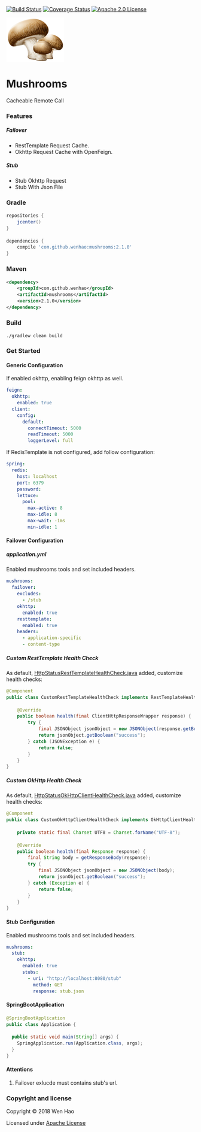[![Build Status](https://travis-ci.com/wenhao/mushrooms.svg?branch=master)](https://travis-ci.com/wenhao/mushrooms)
[![Coverage Status](https://coveralls.io/repos/github/wenhao/mushrooms/badge.svg?branch=master)](https://coveralls.io/github/wenhao/mushrooms?branch=master)
[![Apache 2.0 License](https://img.shields.io/badge/license-Apache%202-blue.svg)](https://www.apache.org/licenses/LICENSE-2.0.txt)

![Mushrooms][logo]

# Mushrooms

Cacheable Remote Call

### Features

##### Failover

* RestTemplate Request Cache.
* Okhttp Request Cache with OpenFeign.

##### Stub

* Stub Okhttp Request
* Stub With Json File

### Gradle

```groovy
repositories {
    jcenter()
}

dependencies {
    compile 'com.github.wenhao:mushrooms:2.1.0'
}
```

### Maven

```xml
<dependency>
    <groupId>com.github.wenhao</groupId>
    <artifactId>mushrooms</artifactId>
    <version>2.1.0</version>
</dependency>
```

### Build

```
./gradlew clean build
```

### Get Started

#### Generic Configuration

If enabled okhttp, enabling feign okhttp as well.
```yaml
feign:
  okhttp:
    enabled: true
  client:
    config:
      default:
        connectTimeout: 5000
        readTimeout: 5000
        loggerLevel: full
```

If RedisTemplate is not configured, add follow configuration:
```yaml
spring:
  redis:
    host: localhost
    port: 6379
    password:
    lettuce:
      pool:
        max-active: 8
        max-idle: 8
        max-wait: -1ms
        min-idle: 1
```

#### Failover Configuration

##### application.yml

Enabled mushrooms tools and set included headers.

```yaml
mushrooms:
  failover:
    excludes:
      - /stub
    okhttp:
      enabled: true
    resttemplate:
      enabled: true
    headers:
      - application-specific
      - content-type
```

##### Custom RestTemplate Health Check

As default, [HttpStatusRestTemplateHealthCheck.java] added, customize health checks:

```java
@Component
public class CustomRestTemplateHealthCheck implements RestTemplateHealthCheck {

    @Override
    public boolean health(final ClientHttpResponseWrapper response) {
        try {
            final JSONObject jsonObject = new JSONObject(response.getBodyAsString());
            return jsonObject.getBoolean("success");
        } catch (JSONException e) {
            return false;
        }
    }
}
```

##### Custom OkHttp Health Check

As default, [HttpStatusOkHttpClientHealthCheck.java] added, customize health checks:

```java
@Component
public class CustomOkHttpClientHealthCheck implements OkHttpClientHealthCheck {

    private static final Charset UTF8 = Charset.forName("UTF-8");
    
    @Override
    public boolean health(final Response response) {
        final String body = getResponseBody(response);
        try {
            final JSONObject jsonObject = new JSONObject(body);
            return jsonObject.getBoolean("success");
        } catch (Exception e) {
            return false;
        }
    }
}
```

#### Stub Configuration

Enabled mushrooms tools and set included headers.

```yaml
mushrooms:
  stub:
    okhttp:
      enabled: true
      stubs:
        - uri: "http://localhost:8080/stub"
          method: GET
          response: stub.json
```

#### SpringBootApplication

```java
@SpringBootApplication
public class Application {

  public static void main(String[] args) {
    SpringApplication.run(Application.class, args);
  }
}
```

#### Attentions

1. Failover exlucde must contains stub's url.

### Copyright and license

Copyright © 2018 Wen Hao

Licensed under [Apache License]

[logo]: ./docs/images/logo.png
[HttpStatusRestTemplateHealthCheck.java]: ./src/main/java/com/github/wenhao/resttemplate/health/HttpStatusRestTemplateHealthCheck.java
[HttpStatusOkHttpClientHealthCheck.java]: ./src/main/java/com/github/wenhao/okhttp/health/HttpStatusOkHttpClientHealthCheck.java
[Apache License]: ./LICENSE